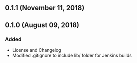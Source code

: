 ## 0.1.1 (November 11, 2018)


## 0.1.0 (August 09, 2018)

### Added
  - License and Changelog
  - Modified .gitignore to include lib/ folder for Jenkins builds